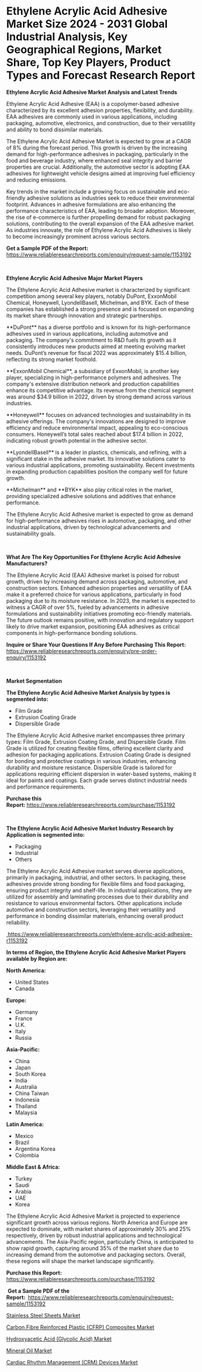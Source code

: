 <p><h1>Ethylene Acrylic Acid Adhesive Market Size 2024 - 2031 Global Industrial Analysis, Key Geographical Regions, Market Share, Top Key Players, Product Types and Forecast Research Report</h1></p><p><strong>Ethylene Acrylic Acid Adhesive Market Analysis and Latest Trends</strong></p>
<p><p>Ethylene Acrylic Acid Adhesive (EAA) is a copolymer-based adhesive characterized by its excellent adhesion properties, flexibility, and durability. EAA adhesives are commonly used in various applications, including packaging, automotive, electronics, and construction, due to their versatility and ability to bond dissimilar materials. </p><p>The Ethylene Acrylic Acid Adhesive Market is expected to grow at a CAGR of 8% during the forecast period. This growth is driven by the increasing demand for high-performance adhesives in packaging, particularly in the food and beverage industry, where enhanced seal integrity and barrier properties are crucial. Additionally, the automotive sector is adopting EAA adhesives for lightweight vehicle designs aimed at improving fuel efficiency and reducing emissions.</p><p>Key trends in the market include a growing focus on sustainable and eco-friendly adhesive solutions as industries seek to reduce their environmental footprint. Advances in adhesive formulations are also enhancing the performance characteristics of EAA, leading to broader adoption. Moreover, the rise of e-commerce is further propelling demand for robust packaging solutions, contributing to the overall expansion of the EAA adhesive market. As industries innovate, the role of Ethylene Acrylic Acid Adhesives is likely to become increasingly prominent across various sectors.</p></p>
<p><strong>Get a Sample PDF of the Report:&nbsp;</strong> <a href="https://www.reliableresearchreports.com/enquiry/request-sample/1153192">https://www.reliableresearchreports.com/enquiry/request-sample/1153192</a></p>
<p>&nbsp;</p>
<p><strong>Ethylene Acrylic Acid Adhesive Major Market Players</strong></p>
<p><p>The Ethylene Acrylic Acid Adhesive market is characterized by significant competition among several key players, notably DuPont, ExxonMobil Chemical, Honeywell, LyondellBasell, Michelman, and BYK. Each of these companies has established a strong presence and is focused on expanding its market share through innovation and strategic partnerships.</p><p>**DuPont** has a diverse portfolio and is known for its high-performance adhesives used in various applications, including automotive and packaging. The company's commitment to R&D fuels its growth as it consistently introduces new products aimed at meeting evolving market needs. DuPont’s revenue for fiscal 2022 was approximately $15.4 billion, reflecting its strong market foothold.</p><p>**ExxonMobil Chemical**, a subsidiary of ExxonMobil, is another key player, specializing in high-performance polymers and adhesives. The company's extensive distribution network and production capabilities enhance its competitive advantage. Its revenue from the chemical segment was around $34.9 billion in 2022, driven by strong demand across various industries.</p><p>**Honeywell** focuses on advanced technologies and sustainability in its adhesive offerings. The company's innovations are designed to improve efficiency and reduce environmental impact, appealing to eco-conscious consumers. Honeywell’s total sales reached about $17.4 billion in 2022, indicating robust growth potential in the adhesive sector.</p><p>**LyondellBasell** is a leader in plastics, chemicals, and refining, with a significant stake in the adhesive market. Its innovative solutions cater to various industrial applications, promoting sustainability. Recent investments in expanding production capabilities position the company well for future growth.</p><p>**Michelman** and **BYK** also play critical roles in the market, providing specialized adhesive solutions and additives that enhance performance.</p><p>The Ethylene Acrylic Acid Adhesive market is expected to grow as demand for high-performance adhesives rises in automotive, packaging, and other industrial applications, driven by technological advancements and sustainability goals.</p></p>
<p>&nbsp;</p>
<p><strong>What Are The Key Opportunities For Ethylene Acrylic Acid Adhesive Manufacturers?</strong></p>
<p><p>The Ethylene Acrylic Acid (EAA) Adhesive market is poised for robust growth, driven by increasing demand across packaging, automotive, and construction sectors. Enhanced adhesion properties and versatility of EAA make it a preferred choice for various applications, particularly in food packaging due to its moisture resistance. In 2023, the market is expected to witness a CAGR of over 5%, fueled by advancements in adhesive formulations and sustainability initiatives promoting eco-friendly materials. The future outlook remains positive, with innovation and regulatory support likely to drive market expansion, positioning EAA adhesives as critical components in high-performance bonding solutions.</p></p>
<p><strong>Inquire or Share Your Questions If Any Before Purchasing This Report:</strong> <a href="https://www.reliableresearchreports.com/enquiry/pre-order-enquiry/1153192">https://www.reliableresearchreports.com/enquiry/pre-order-enquiry/1153192</a></p>
<p>&nbsp;</p>
<p><strong>Market Segmentation</strong></p>
<p><strong>The Ethylene Acrylic Acid Adhesive Market Analysis by types is segmented into:</strong></p>
<p><ul><li>Film Grade</li><li>Extrusion Coating Grade</li><li>Dispersible Grade</li></ul></p>
<p><p>The Ethylene Acrylic Acid Adhesive market encompasses three primary types: Film Grade, Extrusion Coating Grade, and Dispersible Grade. Film Grade is utilized for creating flexible films, offering excellent clarity and adhesion for packaging applications. Extrusion Coating Grade is designed for bonding and protective coatings in various industries, enhancing durability and moisture resistance. Dispersible Grade is tailored for applications requiring efficient dispersion in water-based systems, making it ideal for paints and coatings. Each grade serves distinct industrial needs and performance requirements.</p></p>
<p><strong>Purchase this Report:&nbsp;</strong><a href="https://www.reliableresearchreports.com/purchase/1153192">https://www.reliableresearchreports.com/purchase/1153192</a></p>
<p>&nbsp;</p>
<p><strong>The Ethylene Acrylic Acid Adhesive Market Industry Research by Application is segmented into:</strong></p>
<p><ul><li>Packaging</li><li>Industrial</li><li>Others</li></ul></p>
<p><p>The Ethylene Acrylic Acid Adhesive market serves diverse applications, primarily in packaging, industrial, and other sectors. In packaging, these adhesives provide strong bonding for flexible films and food packaging, ensuring product integrity and shelf-life. In industrial applications, they are utilized for assembly and laminating processes due to their durability and resistance to various environmental factors. Other applications include automotive and construction sectors, leveraging their versatility and performance in bonding dissimilar materials, enhancing overall product reliability.</p></p>
<p><a href="https://www.reliableresearchreports.com/ethylene-acrylic-acid-adhesive-r1153192">&nbsp;https://www.reliableresearchreports.com/ethylene-acrylic-acid-adhesive-r1153192</a></p>
<p><strong>In terms of Region, the Ethylene Acrylic Acid Adhesive Market Players available by Region are:</strong></p>
<p>
    <p> <strong> North America: </strong>
        <ul>
            <li>United States</li>
            <li>Canada</li>
        </ul>
        </p> 
    <p> <strong> Europe: </strong>
        <ul>
            <li>Germany</li>
            <li>France</li>
            <li>U.K.</li>
            <li>Italy</li>
            <li>Russia</li>
        </ul>
        </p> 
    <p> <strong> Asia-Pacific: </strong>
        <ul>
            <li>China</li>
            <li>Japan</li>
            <li>South Korea</li>
            <li>India</li>
            <li>Australia</li>
            <li>China Taiwan</li>
            <li>Indonesia</li>
            <li>Thailand</li>
            <li>Malaysia</li>
        </ul>
        </p> 
    <p> <strong> Latin America: </strong>
        <ul>
            <li>Mexico</li>
            <li>Brazil</li>
            <li>Argentina Korea</li>
            <li>Colombia</li>
        </ul>
        </p> 
    <p> <strong> Middle East & Africa: </strong>
        <ul>
            <li>Turkey</li>
            <li>Saudi</li>
            <li>Arabia</li>
            <li>UAE</li>
            <li>Korea</li>
        </ul>
    </p>
    </p>
<p><p>The Ethylene Acrylic Acid Adhesive Market is projected to experience significant growth across various regions. North America and Europe are expected to dominate, with market shares of approximately 30% and 25% respectively, driven by robust industrial applications and technological advancements. The Asia-Pacific region, particularly China, is anticipated to show rapid growth, capturing around 35% of the market share due to increasing demand from the automotive and packaging sectors. Overall, these regions will shape the market landscape significantly.</p></p>
<p><strong>Purchase this Report: </strong><a href="https://www.reliableresearchreports.com/purchase/1153192">https://www.reliableresearchreports.com/purchase/1153192</a></p>
<p>&nbsp;<strong>Get a Sample PDF of the Report:&nbsp;&nbsp;</strong><a href="https://www.reliableresearchreports.com/enquiry/request-sample/1153192">https://www.reliableresearchreports.com/enquiry/request-sample/1153192</a></p>
<p><strong></strong></p>
<p><p><a href="https://www.linkedin.com/pulse/global-stainless-steel-sheets-market-trends-innovations-forward-looking-hhzrf?trackingId=mj7xYAgoSq%2BiBiR85C2K8w%3D%3D">Stainless Steel Sheets Market</a></p><p><a href="https://issuu.com/reportprime-2/docs/carbon-fibre-reinforced-plastic-cfr_407daedab44efc">Carbon Fibre Reinforced Plastic (CFRP) Composites Market</a></p><p><a href="https://issuu.com/reportprime-2/docs/hydroxyacetic-acid-glycolic-acid-ma_47d1b93625fa9c">Hydroxyacetic Acid (Glycolic Acid) Market</a></p><p><a href="https://www.linkedin.com/pulse/mineral-oil-market-trends-focusing-insight-forecast-analysis-a4hue?trackingId=fSTewtnESRy94gOIIiwHVw%3D%3D">Mineral Oil Market</a></p><p><a href="https://github.com/AfsanaMia652/Market-Research-Report-List-1/blob/main/cardiac-rhythm-management-crm-devices-market.md">Cardiac Rhythm Management (CRM) Devices Market</a></p></p>